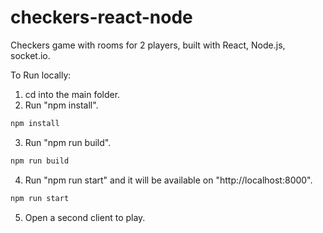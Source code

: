 # checkers-react-node
Checkers game with rooms for 2 players, built with React, Node.js, socket.io.

To Run locally:

1. cd into the main folder.
2. Run "npm install".
```bash
npm install
```
3. Run "npm run build".
```bash
npm run build
```
4. Run "npm run start" and it will be available on "http://localhost:8000".
```bash
npm run start
```
5. Open a second client to play.  

